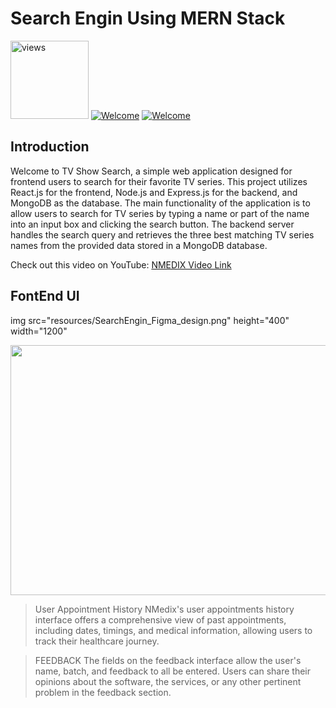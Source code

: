 # Search Engin Using MERN Stack

<a href="#"><img alt="views" title="Github views" src="https://komarev.com/ghpvc/?username=Krishanthapathum&label=Profile%20views&color=0e75b6&style=flat" width="125"/></a>
[![Welcome](https://img.shields.io/badge/Tech%20Pulze%20-Welcome-brightgreen)](#) 
[![Welcome](https://img.shields.io/badge/FullStack-%20Dev%20Project-orange)](#)

## Introduction
Welcome to TV Show Search, a simple web application designed for frontend users to search for their favorite TV series. This project utilizes React.js for the frontend, Node.js and Express.js for the backend, and MongoDB as the database. The main functionality of the application is to allow users to search for TV series by typing a name or part of the name into an input box and clicking the search button. The backend server handles the search query and retrieves the three best matching TV series names from the provided data stored in a MongoDB database.

Check out this video on YouTube: [NMEDIX Video Link](https://www.youtube.com/watch?v=gKOYDavz4gc)



## FontEnd UI
img src="resources/SearchEngin_Figma_design.png" height="400" width="1200"

<img src="resourced/SearchEngin_Figma_design.png" height="400" width="1200" > 

>User Appointment History
NMedix's user appointments history interface offers a comprehensive view of past appointments, including dates, timings, and medical information, allowing users to track their healthcare journey.

>FEEDBACK
The fields on the feedback interface allow the user's name, batch, and feedback to all be entered. Users can share their opinions about the software, the services, or any other pertinent problem in the feedback section.



